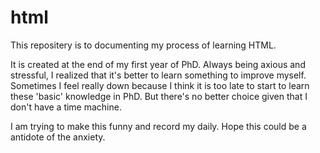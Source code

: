 # html
This repositery is to documenting my process of learning HTML.
 
It is created at the end of my first year of PhD. Always being axious and stressful, I realized that it's better to learn something to improve myself.
Sometimes I feel really down because I think it is too late to start to learn these 'basic' knowledge in PhD. But there's no better choice given that I don't have a time machine.

I am trying to make this funny and record my daily. Hope this could be a antidote of the anxiety. 
